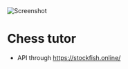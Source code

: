 <img src="https://user-images.githubusercontent.com/45217974/281220074-ab49ce6d-5eca-4f30-8781-e6e855934a35.png" alt="Screenshot">

<br/>

# Chess tutor

- API through https://stockfish.online/